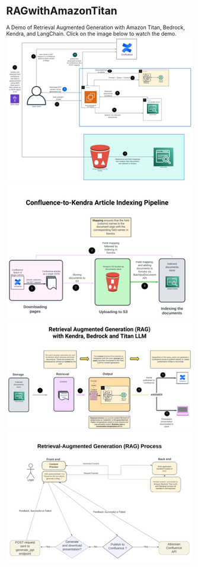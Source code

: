 # RAGwithAmazonTitan
A Demo of Retrieval Augmented Generation with Amazon Titan, Bedrock, Kendra, and LangChain. Click on the image below to watch the demo.
[![Watch the demo video](./full_architecture.png)](https://youtu.be/PagbmlEZcqw?si=WhmozazFerIr09fj')
![Kendra pipeline](./Kendra_Pipeline.png)
![RAG process](./RAG_process.png)
![ec2 app](./ec2_app.png)
